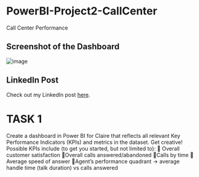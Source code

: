 # PowerBI-Project2-CallCenter
Call Center Performance

## Screenshot of the Dashboard
![image](https://github.com/user-attachments/assets/05789630-b7d8-4005-b756-9141bcd5cea8)

## LinkedIn Post
Check out my LinkedIn post [here](https://www.linkedin.com/embed/feed/update/urn:li:ugcPost:7196387625828532224).


# TASK 1
Create a dashboard in Power BI for Claire that reflects all relevant Key Performance Indicators (KPIs) and metrics in the dataset. Get creative! 
Possible KPIs include (to get you started, but not limited to):
📌 Overall customer satisfaction
📌Overall calls answered/abandoned
📌Calls by time
📌Average speed of answer
📌Agent’s performance quadrant -> average handle time (talk duration) vs calls answered
